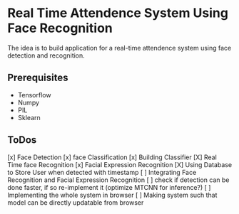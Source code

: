 # Real Time Attendence System Using Face Recognition

The idea is to build application for a real-time attendence system using face detection and recognition.

## Prerequisites

* Tensorflow
* Numpy
* PIL
* Sklearn

## ToDos
[x] Face Detection
[x] face Classification
[x] Building Classifier
[X] Real Time face Recognition
[x] Facial Expression Recognition
[X] Using Database to Store User when detected with timestamp
[ ] Integrating Face Recognition and Facial Expression Recognition
[ ] check if detection can be done faster, if so re-implement it (optimize MTCNN for inference?)
[ ] Implementing the whole system in browser
[ ] Making system such that model can be directly updatable from browser